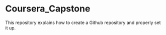 # Coursera_Capstone
This repository explains how to create a Github repository and properly set it up.
